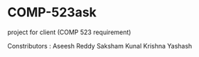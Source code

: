 # COMP-523ask
project for client (COMP 523 requirement)

Constributors : 
Aseesh Reddy
Saksham
Kunal Krishna
Yashash
